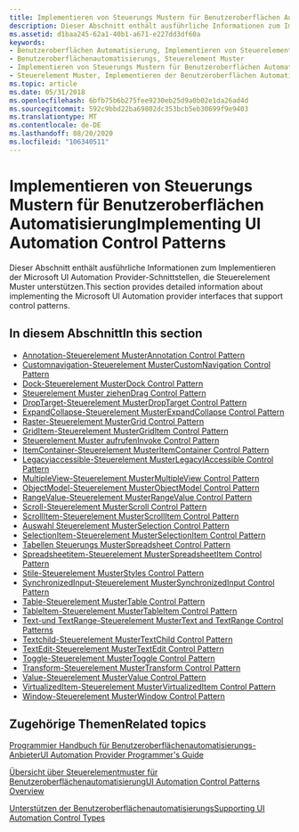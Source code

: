 ```yaml
---
title: Implementieren von Steuerungs Mustern für Benutzeroberflächen Automatisierung
description: Dieser Abschnitt enthält ausführliche Informationen zum Implementieren der Microsoft UI Automation Provider-Schnittstellen, die Steuerelement Muster unterstützen.
ms.assetid: d1baa245-62a1-40b1-a671-e227dd3df60a
keywords:
- Benutzeroberflächen Automatisierung, Implementieren von Steuerelement Mustern
- Benutzeroberflächenautomatisierungs, Steuerelement Muster
- Implementieren von Steuerungs Mustern für Benutzeroberflächen Automatisierung
- Steuerelement Muster, Implementieren der Benutzeroberflächen Automatisierung
ms.topic: article
ms.date: 05/31/2018
ms.openlocfilehash: 6bfb75b6b275fee9230eb25d9a0b02e1da26ad4d
ms.sourcegitcommit: 592c9bbd22ba69802dc353bcb5eb30699f9e9403
ms.translationtype: MT
ms.contentlocale: de-DE
ms.lasthandoff: 08/20/2020
ms.locfileid: "106340511"
---
```

# <a name="implementing-ui-automation-control-patterns"></a><span data-ttu-id="22118-107">Implementieren von Steuerungs Mustern für Benutzeroberflächen Automatisierung</span><span class="sxs-lookup"><span data-stu-id="22118-107">Implementing UI Automation Control Patterns</span></span>

<span data-ttu-id="22118-108">Dieser Abschnitt enthält ausführliche Informationen zum Implementieren der Microsoft UI Automation Provider-Schnittstellen, die Steuerelement Muster unterstützen.</span><span class="sxs-lookup"><span data-stu-id="22118-108">This section provides detailed information about implementing the Microsoft UI Automation provider interfaces that support control patterns.</span></span>

## <a name="in-this-section"></a><span data-ttu-id="22118-109">In diesem Abschnitt</span><span class="sxs-lookup"><span data-stu-id="22118-109">In this section</span></span>

-   [<span data-ttu-id="22118-110">Annotation-Steuerelement Muster</span><span class="sxs-lookup"><span data-stu-id="22118-110">Annotation Control Pattern</span></span>](uiauto-implementingannotation.md)
-   [<span data-ttu-id="22118-111">Customnavigation-Steuerelement Muster</span><span class="sxs-lookup"><span data-stu-id="22118-111">CustomNavigation Control Pattern</span></span>](uiauto-implementingcustomnavigation.md)
-   [<span data-ttu-id="22118-112">Dock-Steuerelement Muster</span><span class="sxs-lookup"><span data-stu-id="22118-112">Dock Control Pattern</span></span>](uiauto-implementingdock.md)
-   [<span data-ttu-id="22118-113">Steuerelement Muster ziehen</span><span class="sxs-lookup"><span data-stu-id="22118-113">Drag Control Pattern</span></span>](/windows/desktop/WinAuto/uiauto-implementingdrag)
-   [<span data-ttu-id="22118-114">DropTarget-Steuerelement Muster</span><span class="sxs-lookup"><span data-stu-id="22118-114">DropTarget Control Pattern</span></span>](/windows/desktop/WinAuto/uiauto-implementingdroptarget)
-   [<span data-ttu-id="22118-115">ExpandCollapse-Steuerelement Muster</span><span class="sxs-lookup"><span data-stu-id="22118-115">ExpandCollapse Control Pattern</span></span>](uiauto-implementingexpandcollapse.md)
-   [<span data-ttu-id="22118-116">Raster-Steuerelement Muster</span><span class="sxs-lookup"><span data-stu-id="22118-116">Grid Control Pattern</span></span>](uiauto-implementinggrid.md)
-   [<span data-ttu-id="22118-117">GridItem-Steuerelement Muster</span><span class="sxs-lookup"><span data-stu-id="22118-117">GridItem Control Pattern</span></span>](uiauto-implementinggriditem.md)
-   [<span data-ttu-id="22118-118">Steuerelement Muster aufrufen</span><span class="sxs-lookup"><span data-stu-id="22118-118">Invoke Control Pattern</span></span>](uiauto-implementinginvoke.md)
-   [<span data-ttu-id="22118-119">ItemContainer-Steuerelement Muster</span><span class="sxs-lookup"><span data-stu-id="22118-119">ItemContainer Control Pattern</span></span>](uiauto-implementingitemcontainer.md)
-   [<span data-ttu-id="22118-120">Legacyiaccessible-Steuerelement Muster</span><span class="sxs-lookup"><span data-stu-id="22118-120">LegacyIAccessible Control Pattern</span></span>](uiauto-implementinglegacyiaccessible.md)
-   [<span data-ttu-id="22118-121">MultipleView-Steuerelement Muster</span><span class="sxs-lookup"><span data-stu-id="22118-121">MultipleView Control Pattern</span></span>](uiauto-implementingmultipleview.md)
-   [<span data-ttu-id="22118-122">ObjectModel-Steuerelement Muster</span><span class="sxs-lookup"><span data-stu-id="22118-122">ObjectModel Control Pattern</span></span>](uiauto-implementingobjectmodel.md)
-   [<span data-ttu-id="22118-123">RangeValue-Steuerelement Muster</span><span class="sxs-lookup"><span data-stu-id="22118-123">RangeValue Control Pattern</span></span>](uiauto-implementingrangevalue.md)
-   [<span data-ttu-id="22118-124">Scroll-Steuerelement Muster</span><span class="sxs-lookup"><span data-stu-id="22118-124">Scroll Control Pattern</span></span>](uiauto-implementingscroll.md)
-   [<span data-ttu-id="22118-125">ScrollItem-Steuerelement Muster</span><span class="sxs-lookup"><span data-stu-id="22118-125">ScrollItem Control Pattern</span></span>](uiauto-implementingscrollitem.md)
-   [<span data-ttu-id="22118-126">Auswahl Steuerelement Muster</span><span class="sxs-lookup"><span data-stu-id="22118-126">Selection Control Pattern</span></span>](uiauto-implementingselection.md)
-   [<span data-ttu-id="22118-127">SelectionItem-Steuerelement Muster</span><span class="sxs-lookup"><span data-stu-id="22118-127">SelectionItem Control Pattern</span></span>](uiauto-implementingselectionitem.md)
-   [<span data-ttu-id="22118-128">Tabellen Steuerungs Muster</span><span class="sxs-lookup"><span data-stu-id="22118-128">Spreadsheet Control Pattern</span></span>](uiauto-implementingspreadsheet.md)
-   [<span data-ttu-id="22118-129">Spreadsheetitem-Steuerelement Muster</span><span class="sxs-lookup"><span data-stu-id="22118-129">SpreadsheetItem Control Pattern</span></span>](uiauto-implementingspreadsheetitem.md)
-   [<span data-ttu-id="22118-130">Stile-Steuerelement Muster</span><span class="sxs-lookup"><span data-stu-id="22118-130">Styles Control Pattern</span></span>](/windows/desktop/WinAuto/uiauto-implementingstyles)
-   [<span data-ttu-id="22118-131">SynchronizedInput-Steuerelement Muster</span><span class="sxs-lookup"><span data-stu-id="22118-131">SynchronizedInput Control Pattern</span></span>](uiauto-implementingsynchronizedinput.md)
-   [<span data-ttu-id="22118-132">Table-Steuerelement Muster</span><span class="sxs-lookup"><span data-stu-id="22118-132">Table Control Pattern</span></span>](uiauto-implementingtable.md)
-   [<span data-ttu-id="22118-133">TableItem-Steuerelement Muster</span><span class="sxs-lookup"><span data-stu-id="22118-133">TableItem Control Pattern</span></span>](uiauto-implementingtableitem.md)
-   [<span data-ttu-id="22118-134">Text-und TextRange-Steuerelement Muster</span><span class="sxs-lookup"><span data-stu-id="22118-134">Text and TextRange Control Patterns</span></span>](uiauto-implementingtextandtextrange.md)
-   [<span data-ttu-id="22118-135">Textchild-Steuerelement Muster</span><span class="sxs-lookup"><span data-stu-id="22118-135">TextChild Control Pattern</span></span>](textchild-control-pattern.md)
-   [<span data-ttu-id="22118-136">TextEdit-Steuerelement Muster</span><span class="sxs-lookup"><span data-stu-id="22118-136">TextEdit Control Pattern</span></span>](textedit-control-pattern.md)
-   [<span data-ttu-id="22118-137">Toggle-Steuerelement Muster</span><span class="sxs-lookup"><span data-stu-id="22118-137">Toggle Control Pattern</span></span>](uiauto-implementingtoggle.md)
-   [<span data-ttu-id="22118-138">Transform-Steuerelement Muster</span><span class="sxs-lookup"><span data-stu-id="22118-138">Transform Control Pattern</span></span>](uiauto-implementingtransform.md)
-   [<span data-ttu-id="22118-139">Value-Steuerelement Muster</span><span class="sxs-lookup"><span data-stu-id="22118-139">Value Control Pattern</span></span>](uiauto-implementingvalue.md)
-   [<span data-ttu-id="22118-140">VirtualizedItem-Steuerelement Muster</span><span class="sxs-lookup"><span data-stu-id="22118-140">VirtualizedItem Control Pattern</span></span>](uiauto-implementingvirtualizeditem.md)
-   [<span data-ttu-id="22118-141">Window-Steuerelement Muster</span><span class="sxs-lookup"><span data-stu-id="22118-141">Window Control Pattern</span></span>](uiauto-implementingwindow.md)

## <a name="related-topics"></a><span data-ttu-id="22118-142">Zugehörige Themen</span><span class="sxs-lookup"><span data-stu-id="22118-142">Related topics</span></span>

<dl> <dt>

[<span data-ttu-id="22118-143">Programmier Handbuch für Benutzeroberflächenautomatisierungs-Anbieter</span><span class="sxs-lookup"><span data-stu-id="22118-143">UI Automation Provider Programmer's Guide</span></span>](uiauto-providerportal.md)
</dt> <dt>

[<span data-ttu-id="22118-144">Übersicht über Steuerelementmuster für Benutzeroberflächenautomatisierung</span><span class="sxs-lookup"><span data-stu-id="22118-144">UI Automation Control Patterns Overview</span></span>](uiauto-controlpatternsoverview.md)
</dt> <dt>

[<span data-ttu-id="22118-145">Unterstützen der Benutzeroberflächenautomatisierungs</span><span class="sxs-lookup"><span data-stu-id="22118-145">Supporting UI Automation Control Types</span></span>](uiauto-supportinguiautocontroltypes.md)
</dt> </dl>

 

 